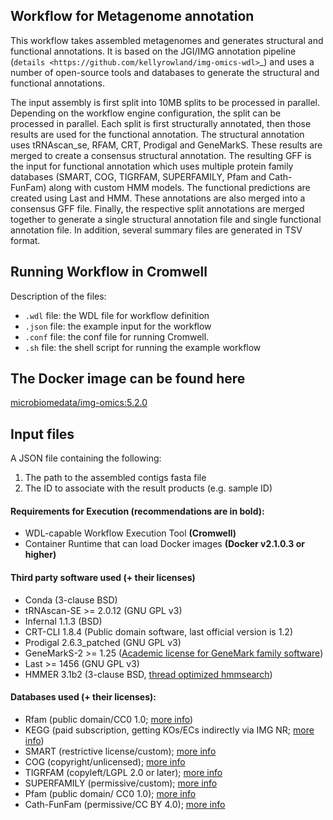 ## Workflow for Metagenome annotation                                                                                                                                                                                                                      
This workflow takes assembled metagenomes and generates structural and functional annotations. It is based on the JGI/IMG annotation pipeline (`details <https://github.com/kellyrowland/img-omics-wdl>`_) and uses a number of open-source tools and databases to generate the structural and functional annotations. 

The input assembly is first split into 10MB splits to be processed in parallel. Depending on the workflow engine configuration, the split can be processed in parallel. Each split is first structurally annotated, then those results are used for the functional annotation. The structural annotation uses tRNAscan_se, RFAM, CRT, Prodigal and GeneMarkS. These results are merged to create a consensus structural annotation. The resulting GFF is the input for functional annotation which uses multiple protein family databases (SMART, COG, TIGRFAM, SUPERFAMILY, Pfam and Cath-FunFam) along with custom HMM models. The functional predictions are created using Last and HMM. These annotations are also merged into a consensus GFF file. Finally, the respective split annotations are merged together to generate a single structural annotation file and single functional annotation file. In addition, several summary files are generated in TSV format.


## Running Workflow in Cromwell

Description of the files:
 - `.wdl` file: the WDL file for workflow definition
 - `.json` file: the example input for the workflow
 - `.conf` file: the conf file for running Cromwell.
 - `.sh` file: the shell script for running the example workflow

## The Docker image can be found here

[microbiomedata/img-omics:5.2.0](https://hub.docker.com/r/microbiomedata/img-omics)


## Input files
A JSON file containing the following: 

1. The path to the assembled contigs fasta file 
2. The ID to associate with the result products (e.g. sample ID)


#### Requirements for Execution (recommendations are in bold):                                                  
- WDL-capable Workflow Execution Tool **(Cromwell)**
- Container Runtime that can load Docker images **(Docker v2.1.0.3 or higher)**


#### Third party software used (+ their licenses)
   - Conda (3-clause BSD)
   - tRNAscan-SE >= 2.0.12 (GNU GPL v3)
   - Infernal 1.1.3 (BSD)
   - CRT-CLI 1.8.4 (Public domain software, last official version is 1.2)
   - Prodigal 2.6.3_patched (GNU GPL v3)
   - GeneMarkS-2 >= 1.25 ([Academic license for GeneMark family software](http://topaz.gatech.edu/GeneMark/license_download.cgi))
   - Last >= 1456 (GNU GPL v3)
   - HMMER 3.1b2 (3-clause BSD, [thread optimized hmmsearch](https://github.com/Larofeticus/hpc_hmmsearch))
 

#### Databases used (+ their licenses):
 - Rfam (public domain/CC0 1.0; [more info](http://reusabledata.org/rfam))
 - KEGG (paid subscription, getting KOs/ECs indirectly via IMG NR; [more info](http://reusabledata.org/kegg-ftp))
 - SMART (restrictive license/custom); [more info](http://reusabledata.org/smart)
 - COG (copyright/unlicensed); [more info](http://reusabledata.org/cogs)
 - TIGRFAM (copyleft/LGPL 2.0 or later); [more info](http://reusabledata.org/tigrfams)
 - SUPERFAMILY (permissive/custom); [more info](http://reusabledata.org/supfam)
 - Pfam (public domain/ CC0 1.0); [more info](http://reusabledata.org/pfam)
 - Cath-FunFam (permissive/CC BY 4.0); [more info](http://reusabledata.org/cath)

